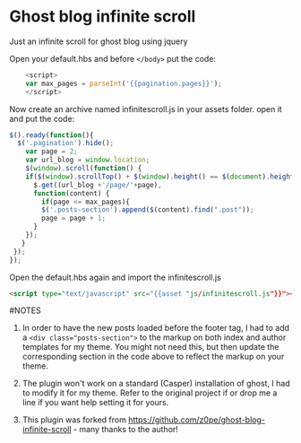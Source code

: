 Ghost blog infinite scroll
==========================


Just an infinite scroll for ghost blog using jquery


Open your default.hbs and before ```</body>``` put the code:

```javascript
    <script>
    var max_pages = parseInt('{{pagination.pages}}');
    </script>
```


Now create an archive named infinitescroll.js in your assets folder.
open it and put the code:

```javascript
$().ready(function(){
  $('.pagination').hide();
    var page = 2;
    var url_blog = window.location;
    $(window).scroll(function() {
    if($(window).scrollTop() + $(window).height() == $(document).height()) {
      $.get((url_blog +'/page/'+page),
      function(content) {
        if(page <= max_pages){
        $('.posts-section').append($(content).find(".post"));
        page = page + 1;
      }
    });
   }
 });
});
```
Open the default.hbs again and import the infinitescroll.js

```html
<script type="text/javascript" src="{{asset "js/infinitescroll.js"}}"></script>
```

#NOTES
1. In order to have the new posts loaded before the footer tag, I had to add a `<div class="posts-section">` to the markup on both index and author templates for my theme. You might not need this, but then update the corresponding section in the code above to reflect the markup on your theme.

2. The plugin won't work on a standard (Casper) installation of ghost, I had to modify it for my theme. Refer to the original project if or drop me a line if you want help setting it for yours.

3. This plugin was forked from https://github.com/z0pe/ghost-blog-infinite-scroll - many thanks to the author!
